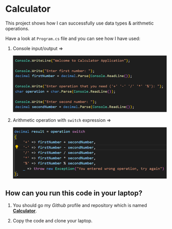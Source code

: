 # Calculator

This project shows how I can successfully use data types & arithmetic operations.

Have a look at `Program.cs` file and you can see how I have used:

1. Console input/output =>

    ![Alt text](image.png)

2. Arithmetic operation with `switch` expression =>

    ![Alt text](image-1.png)

## How can you run this code in your laptop?


1. You should go my *Github* profile and repository which is named **[Calculator](https://github.com/JohnnySenior/Calculator)**.

2. Copy the code and clone your laptop.